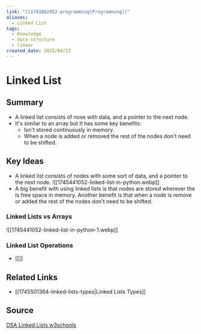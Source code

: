 ```yaml
---
link: "[[1743802452-programming|Programming]]"
aliases:
  - Linked List
tags:
  - Knowledge
  - data-structure
  - linear
created_date: 2025/04/23
---
```

# Linked List
## Summary
- A linked list consists of nose with data, and a pointer to the next node.
- It's similar to an array but It has some key benefits:
	- Isn't stored continuously in memory.
	- When a node is added or removed the rest of the nodes don't need to be shifted.
## Key Ideas
- A linked list consists of nodes with some sort of data, and a pointer to the next node.
![[1745441052-linked-list-in-python.webp]]
- A big benefit with using linked lists is that nodes are stored wherever the is free space in memory. Another benefit is that when a node is remove or added the rest of the nodes don't need to be shifted.
### Linked Lists vs Arrays
![[1745441052-linked-list-in-python-1.webp]]
### Linked List Operations
- [[]]

## Related Links
- [[1745501364-linked-lists-types|Linked Lists Types]]
## Source
[DSA Linked Lists w3schools](https://www.w3schools.com/dsa/dsa_theory_linkedlists.php) 